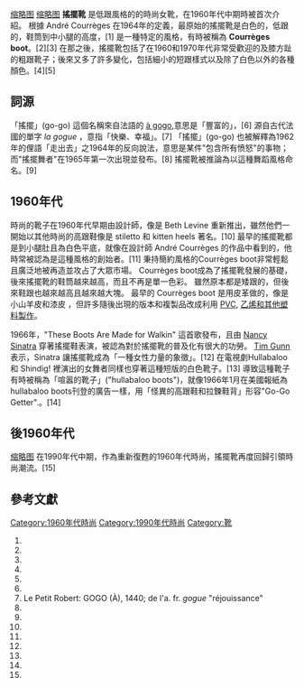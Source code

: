 [缩略图](https://zh.wikipedia.org/wiki/File:Go-go_boots_by_Andre_Courreges,_1965.jpg "fig:缩略图")
[缩略图](https://zh.wikipedia.org/wiki/File:Höga,_vita_damstövlar,_1970-tal_-_Nordiska_Museet_-_NMA.0034897.jpg "fig:缩略图")
**搖擺靴** 是低跟風格的的時尚女靴，在1960年代中期時被首次介紹。 根據 André
Courrèges 在1964年的定義，最原始的搖擺靴是白色的，低跟的，鞋筒到中小腿的高度，\[1\] 是一種特定的風格，有時被稱為 **Courrèges
boot**。\[2\]\[3\] 在那之後，搖擺靴包括了在1960和1970年代非常受歡迎的及膝方趾的粗跟靴子；後來又多了許多變化，包括細小的短跟樣式以及除了白色以外的各種顏色。\[4\]\[5\]

## 詞源

「搖擺」(go-go) 這個名稱來自法語的 [à
gogo](https://zh.wikipedia.org/wiki/:en:À_gogo "wikilink"),意思是「豐富的」，\[6\] 源自古代法國的單字 *la
gogue* ，意指「快樂、幸福」。\[7\] 「搖擺」(go-go)
也被解釋為1962年的俚語「走出去」之1964年的反向說法，意思是某件"包含所有愤怒"的事物；而"搖擺舞者"在1965年第一次出現並發布。\[8\]
搖擺靴被推論為以這種舞蹈風格命名。\[9\]

## 1960年代

時尚的靴子在1960年代早期由設計師，像是 Beth Levine 重新推出，雖然他們一開始以其他時尚的高跟鞋像是 stiletto 和
kitten heels 著名。\[10\] 最早的搖擺靴都是到小腿肚且為白色平底，就像在設計師 André
Courrèges 的作品中看到的，他時常被認為是這種風格的創始者。\[11\] 秉持簡約風格的Courrèges
boot非常輕鬆且廣泛地被再造並攻占了大眾市場。 Courrèges
boot成為了搖擺靴發展的基礎，後來搖擺靴的鞋筒越來越高，而且不再是單一色彩。
雖然原本都是矮跟的，但後來鞋跟也越來越高且越來越大塊。 最早的 Courrèges boot
是用皮革做的，像是小山羊皮和漆皮 ，但許多隨後出現的版本和複製品改成利用 [PVC](../Page/聚氯乙烯.md "wikilink"),
[乙烯和其他塑料製作](https://zh.wikipedia.org/wiki/乙烯基 "wikilink")。

1966年，"These Boots Are Made for Walkin" 這首歌發布，且由 [Nancy
Sinatra](../Page/南茜·辛纳特拉.md "wikilink") 穿著搖擺鞋表演，被認為對於搖擺靴的普及化有很大的功勞。 [Tim
Gunn](../Page/提姆·岡恩.md "wikilink") 表示，Sinatra
讓搖擺靴成為「一種女性力量的象徵」。\[12\] 在電視劇Hullabaloo
和 Shindig\! 裡演出的女舞者同樣也穿著這種短版的白色靴子。\[13\] 導致這種靴子有時被稱為「喧嚣的靴子」("hullabaloo
boots")，就像1966年1月在美國報紙為hullabaloo boots刊登的廣告一樣，用「怪異的高跟鞋和拉鍊鞋背」形容"Go-Go
Getter".。\[14\]

## 後1960年代

[缩略图](https://zh.wikipedia.org/wiki/File:1990s_Revival_Go-go_Boots.jpg "fig:缩略图")
在1990年代中期，作為重新復甦的1960年代時尚，搖擺靴再度回歸引領時尚潮流。\[15\]

## 參考文獻

[Category:1960年代時尚](https://zh.wikipedia.org/wiki/Category:1960年代時尚 "wikilink")
[Category:1990年代時尚](https://zh.wikipedia.org/wiki/Category:1990年代時尚 "wikilink")
[Category:靴](https://zh.wikipedia.org/wiki/Category:靴 "wikilink")

1.
2.
3.
4.
5.
6.
7.  Le Petit Robert: GOGO (À), 1440; de l'a. fr. *gogue* "réjouissance"
8.
9.
10.
11.
12.
13.
14.
15.